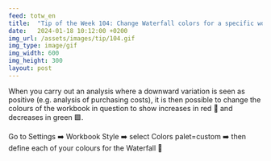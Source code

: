 ```yaml
---
feed: totw_en
title:  "Tip of the Week 104: Change Waterfall colors for a specific workbook"
date:   2024-01-18 10:12:00 +0200
img_url: /assets/images/tip/104.gif
img_type: image/gif
img_width: 600
img_height: 300
layout: post
---
```



When you carry out an analysis where a downward variation is seen as positive (e.g. analysis of purchasing costs), it is then possible to change the colours of the workbook in question to show increases in red 🔴 and decreases in green 🟩.

Go to Settings ➡️ Workbook Style ➡️ select Colors palet=custom ➡️ then define each of your colours for the Waterfall 🎨
